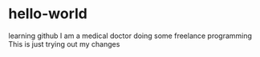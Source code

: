 # hello-world
learning github
I am a medical doctor doing some freelance programming
This is just trying out my changes
